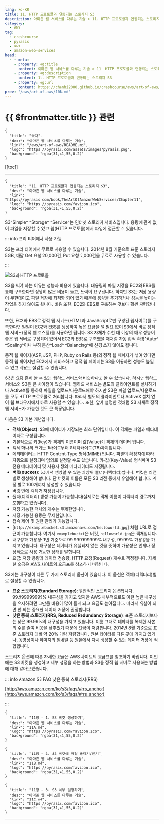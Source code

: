 ```yaml
---
lang: ko-KR
title: 11. HTTP 프로토콜과 연동되는 스토리지 S3
description: 아마존 웹 서비스를 다루는 기술 > 11. HTTP 프로토콜과 연동되는 스토리지 S3
category:
  - AWS
tag: 
  - crashcourse
  - pyrasis
  - aws 
  - amazon-web-services
head:
  - - meta:
    - property: og:title
      content: 아마존 웹 서비스를 다루는 기술 > 11. HTTP 프로토콜과 연동되는 스토리지 S3
    - property: og:description
      content: 11. HTTP 프로토콜과 연동되는 스토리지 S3
    - property: og:url
      content: https://chanhi2000.github.io/crashcourse/aws/art-of-aws/11.html
prev: '/aws/art-of-aws/10B.md'
---
```


# {{ $frontmatter.title }} 관련

```component VPCard
{
  "title": "목차",
  "desc": "아마존 웹 서비스를 다루는 기술",
  "link": "/aws/art-of-aws/README.md",
  "logo": "https://pyrasis.com/assets/images/pyrasis.png",
  "background": "rgba(31,41,55,0.2)"
}
```

[[toc]]

---

```component VPCard
{
  "title": "11. HTTP 프로토콜과 연동되는 스토리지 S3",
  "desc": "아마존 웹 서비스를 다루는 기술",
  "link": "https://pyrasis.com/book/TheArtOfAmazonWebServices/Chapter11",
  "logo": "https://pyrasis.com/favicon.ico",
  "background": "rgba(31,41,55,0.2)"
}
```

S3^Simple^ ^Storage^ ^Service^는 인터넷 스토리지 서비스입니다. 용량에 관계 없이 파일을 저장할 수 있고 웹(HTTP 프로토콜)에서 파일에 접근할 수 있습니다.

::: info 프리 티어에서 사용 가능

S3는 프리 티어에서 무료로 사용할 수 있습니다. 2014년 8월 기준으로 표준 스토리지 5GB, 매달 Get 요청 20,000건, Put 요청 2,000건을 무료로 사용할 수 있습니다.

:::

![S3과 HTTP 프로토콜](https://pyrasis.com/assets/images/TheArtOfAmazonWebServicesChapter11/1.png)

S3을 써야 하는 이유는 성능과 비용에 있습니다. 대용량의 파일 저장을 EC2와 EBS를 통해 구축한다면 상당히 많은 비용이 들고, 노력이 요구됩니다. 하지만 S3는 저장 용량이 무한대이고 파일 저장에 최적화 되어 있기 때문에 용량을 추가하거나 성능을 높이는 작업을 하지 않아도 됩니다. 비용 또한, EC2와 EBS로 구축하는 것보다 훨씬 저렴합니다.

또한, EC2와 EBS로 정적 웹 서비스(HTML과 JavaScript로만 구성된 웹사이트)를 구축한다면 일일이 EC2와 EBS를 생성하여 높은 요금을 낼 필요 없이 S3에서 바로 정적 웹 서비스(정적 웹 호스팅)를 사용하면 됩니다. S3 자체가 수천 대 이상의 매우 성능이 좋은 웹 서버로 구성되어 있어서 EC2와 EBS로 구축했을 때처럼 자동 횡적 확장^Auto^ ^Scaling^이나 부하 분산^Load^ ^Balancing^에 신경 쓰지 않아도 됩니다.

동적 웹 페이지(ASP, JSP, PHP, Ruby on Rails 등)와 정적 웹 페이지가 섞여 있다면 동적 웹 페이지만 EC2에서 서비스하고 정적 웹 페이지는 S3을 이용하면 성능도 높일 수 있고 비용도 절감할 수 있습니다.

S3은 요즘 흔히 볼 수 있는 웹하드 서비스와 비슷하다고 볼 수 있습니다. 하지만 웹하드 서비스와 S3은 큰 차이점이 있습니다. 웹하드 서비스는 별도의 클라이언트를 설치하거나 ActiveX를 통하여 파일을 업로드/다운로드해야 하지만 S3은 파일 업로드/다운로드를 모두 HTTP 프로토콜로 처리합니다. 따라서 별도의 클라이언트나 ActiveX 설치 없이 웹 브라우저에서 바로 사용할 수 있습니다. 또한, 앞서 설명한 것처럼 S3 자체로 정적 웹 서비스가 가능한 것도 큰 특징입니다.

다음은 S3 기본 개념입니다.

- **객체(Object)**: S3에 데이터가 저장되는 최소 단위입니다. 이 객체는 파일과 메타데이터로 구성됩니다.
- 기본적으로 키(Key)가 객체의 이름이며 값(Value)이 객체의 데이터 입니다.
- 객체 하나의 크기는 1바이트부터 5테라바이트(TB)까지입니다.
- 메타데이터는 HTTP Content-Type 형식(MIME) 입니다. 파일의 확장자에 따라 자동으로 설정되며 임의로 설정할 수도 있습니다. 키-값(Key-Value) 형식이며 S3 전용 메타데이터 및 사용자 정의 메타데이터도 저장됩니다.
- **버킷(bucket)**: S3에서 생성할 수 있는 최상위 폴더(디렉터리)입니다. 버킷은 리전별로 생성해야 합니다. 단 버킷의 이름은 모든 S3 리전 중에서 유일해야 합니다. 계정 별로 100개까지 생성할 수 있습니다
- 버킷 안에 객체가 저장됩니다.
- 폴더(디렉터리) 생성 가능이 가능합니다(실제로는 객체 이름이 디렉터리 경로까지 포함하고 있습니다).
- 저장 가능한 객체의 개수는 무제한입니다.
- 저장 가능한 용량은 무제한입니다.
- 접속 제어 및 권한 관리가 가능합니다.
- [<FontIcon icon="fas fa-globe"/>`http://examplebucket.s3.amazonaws.com/helloworld.jpg`] 처럼 URL로 접근이 가능합니다. 여기서 `examplebucket`은 버킷, `helloworld.jpg`은 객체입니다.
- 내구성과 가용성: 1년 기준으로 99.999999999% 내구성, 99.99% 가용성을 가지고 있습니다. 내구성은 데이터가 유실되지 않는 것을 뜻하며 가용성은 언제나 정상적으로 사용 가능한 상태를 말합니다.
- 요금: 저장 용량과 데이터 전송량, HTTP 요청(Request) 개수로 책정됩니다. 자세한 요금은 [<FontIcon icon="fa-brands fa-aws"/>AWS 사이트의 요금표](http://aws.amazon.com/ko/s3/pricing/)를 참조하기 바랍니다.

S3에는 내구성이 다른 두 가지 스토리지 옵션이 있습니다. 이 옵션은 객체(디렉터리)별로 설정할 수 있습니다.

- **표준 스토리지(Standard Storage)**: 일반적인 스토리지 옵션입니다. 99.999999999% 내구성을 가지고 있지만 AWS 내부적으로도 이런 높은 내구성을 유지하려면 그만큼 비용이 많이 들게 되고 요금도 높아집니다. 따라서 유실이 되면 안 되는 중요한 데이터 저장에 권장합니다.
- **낮은 중복 스토리지(RRS, Reduced Redundancy Storage)**: 표준 스토리지보다는 낮은 99.99%의 내구성을 가지고 있습니다. 이름 그대로 데이터를 복제한 사본의 수를 줄여 비용을 낮추었기 때문에 요금이 저렴합니다. 2014년 8월 기준으로 표준 스토리지 대비 약 20% 가량 저렴합니다. 원본 데이터를 다른 곳에 가지고 있거나, 동영상이나 이미지의 썸네일 등 원본에서 다시 생성할 수 있는 데이터 저장에 적합합니다.

스토리지 옵션에 따른 자세한 요금은 AWS 사이트의 요금표를 참조하기 바랍니다. 이번에는 S3 버킷을 생성하고 세부 설정을 하는 방법과 S3을 정적 웹 서버로 사용하는 방법에 대해 알아보겠습니다.

::: info Amazon S3 FAQ 낮은 중복 스토리지(RRS)

[http://aws.amazon.com/ko/s3/faqs/#rrs_anchor](http://aws.amazon.com/ko/s3/faqs/#rrs_anchor)

:::

```component VPCard
{
  "title": "11장 - 1. S3 버킷 생성하기",
  "desc": "아마존 웹 서비스를 다루는 기술",
  "link": "11A.md",
  "logo": "https://pyrasis.com/favicon.ico",
  "background": "rgba(31,41,55,0.2)"
}
```

```component VPCard
{
  "title": "11장 - 2. S3 버킷에 파일 올리기/받기",
  "desc": "아마존 웹 서비스를 다루는 기술",
  "link": "11B.md",
  "logo": "https://pyrasis.com/favicon.ico",
  "background": "rgba(31,41,55,0.2)"
}
```

```component VPCard
{
  "title": "11장 - 3. S3 세부 설정하기",
  "desc": "아마존 웹 서비스를 다루는 기술",
  "link": "11C.md",
  "logo": "https://pyrasis.com/favicon.ico",
  "background": "rgba(31,41,55,0.2)"
}
```

---

<TagLinks />